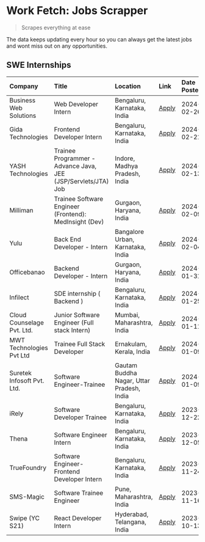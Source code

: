 # Work Fetch: Jobs Scrapper
> Scrapes everything at ease

The data keeps updating every hour so you can always get the latest jobs and wont miss out on any opportunities.

## SWE Internships
<!--START_SECTION:workfetch-->
| Company                    | Title                                                         | Location                                  | Link                                                                                                                                                                                                                                                                              | Date Posted   |
|:---------------------------|:--------------------------------------------------------------|:------------------------------------------|:----------------------------------------------------------------------------------------------------------------------------------------------------------------------------------------------------------------------------------------------------------------------------------|:--------------|
| Business Web Solutions     | Web Developer Intern                                          | Bengaluru, Karnataka, India               | [Apply](https://in.linkedin.com/jobs/view/web-developer-intern-at-business-web-solutions-3839906144?refId=vl%2BXr9NI1geqe6p5PjlUvA%3D%3D&trackingId=ex7eWKzVI%2BvhHijb4hmZrA%3D%3D&position=23&pageNum=0&trk=public_jobs_jserp-result_search-card)                                | 2024-02-26    |
| Gida Technologies          | Frontend Developer Intern                                     | Bengaluru, Karnataka, India               | [Apply](https://in.linkedin.com/jobs/view/frontend-developer-intern-at-gida-technologies-3836040945?refId=vl%2BXr9NI1geqe6p5PjlUvA%3D%3D&trackingId=sfAcTEPec%2B1vIcekfWxA6Q%3D%3D&position=19&pageNum=0&trk=public_jobs_jserp-result_search-card)                                | 2024-02-21    |
| YASH Technologies          | Trainee Programmer - Advance Java, JEE (JSP/Servlets/JTA) Job | Indore, Madhya Pradesh, India             | [Apply](https://in.linkedin.com/jobs/view/trainee-programmer-advance-java-jee-jsp-servlets-jta-job-at-yash-technologies-3811759183?refId=vl%2BXr9NI1geqe6p5PjlUvA%3D%3D&trackingId=4%2BtGrM8c0OJFHq1QB5CxfA%3D%3D&position=14&pageNum=0&trk=public_jobs_jserp-result_search-card) | 2024-02-13    |
| Milliman                   | Trainee Software Engineer (Frontend): MedInsight (Dev)        | Gurgaon, Haryana, India                   | [Apply](https://in.linkedin.com/jobs/view/trainee-software-engineer-frontend-medinsight-dev-at-milliman-3792874280?refId=vl%2BXr9NI1geqe6p5PjlUvA%3D%3D&trackingId=P%2FnUkBD72mCw2Tu4zQOORA%3D%3D&position=4&pageNum=0&trk=public_jobs_jserp-result_search-card)                  | 2024-02-09    |
| Yulu                       | Back End Developer - Intern                                   | Bangalore Urban, Karnataka, India         | [Apply](https://in.linkedin.com/jobs/view/back-end-developer-intern-at-yulu-3821682220?refId=vl%2BXr9NI1geqe6p5PjlUvA%3D%3D&trackingId=q1ZVVtXOSB57lnWQv9c2Gg%3D%3D&position=8&pageNum=0&trk=public_jobs_jserp-result_search-card)                                                | 2024-02-04    |
| Officebanao                | Backend Developer - Intern                                    | Gurgaon, Haryana, India                   | [Apply](https://in.linkedin.com/jobs/view/backend-developer-intern-at-officebanao-3814263731?refId=vl%2BXr9NI1geqe6p5PjlUvA%3D%3D&trackingId=TM1tTzd4XFEaXAGyL5rSgA%3D%3D&position=20&pageNum=0&trk=public_jobs_jserp-result_search-card)                                         | 2024-01-31    |
| Infilect                   | SDE internship ( Backend )                                    | Bengaluru, Karnataka, India               | [Apply](https://in.linkedin.com/jobs/view/sde-internship-backend-at-infilect-3815120558?refId=vl%2BXr9NI1geqe6p5PjlUvA%3D%3D&trackingId=B7cNM3IqF5cQOuVgZ1S3uQ%3D%3D&position=21&pageNum=0&trk=public_jobs_jserp-result_search-card)                                              | 2024-01-25    |
| Cloud Counselage Pvt. Ltd. | Junior Software Engineer (Full stack Intern)                  | Mumbai, Maharashtra, India                | [Apply](https://in.linkedin.com/jobs/view/junior-software-engineer-full-stack-intern-at-cloud-counselage-pvt-ltd-3803132814?refId=vl%2BXr9NI1geqe6p5PjlUvA%3D%3D&trackingId=em68PBKyoOBmMcowu3s%2Flw%3D%3D&position=22&pageNum=0&trk=public_jobs_jserp-result_search-card)        | 2024-01-11    |
| MWT Technologies Pvt Ltd   | Trainee Full Stack Developer                                  | Ernakulam, Kerala, India                  | [Apply](https://in.linkedin.com/jobs/view/trainee-full-stack-developer-at-mwt-technologies-pvt-ltd-3800921715?refId=vl%2BXr9NI1geqe6p5PjlUvA%3D%3D&trackingId=3qiQA2kNDpi39QtQwSlXQg%3D%3D&position=5&pageNum=0&trk=public_jobs_jserp-result_search-card)                         | 2024-01-09    |
| Suretek Infosoft Pvt. Ltd. | Software Engineer-Trainee                                     | Gautam Buddha Nagar, Uttar Pradesh, India | [Apply](https://in.linkedin.com/jobs/view/software-engineer-trainee-at-suretek-infosoft-pvt-ltd-3800934643?refId=vl%2BXr9NI1geqe6p5PjlUvA%3D%3D&trackingId=G9ZKLiVy6haMfWifmgHfiw%3D%3D&position=16&pageNum=0&trk=public_jobs_jserp-result_search-card)                           | 2024-01-09    |
| iRely                      | Software Developer Trainee                                    | Bengaluru, Karnataka, India               | [Apply](https://in.linkedin.com/jobs/view/software-developer-trainee-at-irely-3801577534?refId=vl%2BXr9NI1geqe6p5PjlUvA%3D%3D&trackingId=1GKsUGqKS5anIhqsbgu%2BFg%3D%3D&position=10&pageNum=0&trk=public_jobs_jserp-result_search-card)                                           | 2023-12-22    |
| Thena                      | Software Engineer Intern                                      | Bengaluru, Karnataka, India               | [Apply](https://in.linkedin.com/jobs/view/software-engineer-intern-at-thena-3778731751?refId=vl%2BXr9NI1geqe6p5PjlUvA%3D%3D&trackingId=lRRJ7Sr%2Bce2LY%2B97rXzTBA%3D%3D&position=12&pageNum=0&trk=public_jobs_jserp-result_search-card)                                           | 2023-12-05    |
| TrueFoundry                | Software Engineer- Frontend Developer Intern                  | Bengaluru, Karnataka, India               | [Apply](https://in.linkedin.com/jobs/view/software-engineer-frontend-developer-intern-at-truefoundry-3790095058?refId=vl%2BXr9NI1geqe6p5PjlUvA%3D%3D&trackingId=WpOe63vdIgek5F7W9Kf%2FRA%3D%3D&position=11&pageNum=0&trk=public_jobs_jserp-result_search-card)                    | 2023-11-24    |
| SMS-Magic                  | Software Trainee Engineer                                     | Pune, Maharashtra, India                  | [Apply](https://in.linkedin.com/jobs/view/software-trainee-engineer-at-sms-magic-3761409781?refId=vl%2BXr9NI1geqe6p5PjlUvA%3D%3D&trackingId=L2J7hIjBLnAspYP77Dmd%2Bw%3D%3D&position=25&pageNum=0&trk=public_jobs_jserp-result_search-card)                                        | 2023-11-16    |
| Swipe (YC S21)             | React Developer Intern                                        | Hyderabad, Telangana, India               | [Apply](https://in.linkedin.com/jobs/view/react-developer-intern-at-swipe-yc-s21-3737600089?refId=vl%2BXr9NI1geqe6p5PjlUvA%3D%3D&trackingId=6y95tNpoQ7lAYFpgjgHE3g%3D%3D&position=13&pageNum=0&trk=public_jobs_jserp-result_search-card)                                          | 2023-10-13    |
<!--END_SECTION:workfetch-->
